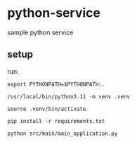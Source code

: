 # python-service
sample python service


## setup

run:

`export PYTHONPATH=$PYTHONPATH:.`

`/usr/local/bin/python3.11 -m venv .venv`

`source .venv/bin/activate`

`pip install -r requirements.txt`

`python src/main/main_application.py`

